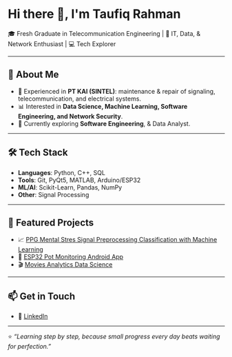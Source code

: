 # Hi there 👋, I'm Taufiq Rahman  

🎓 Fresh Graduate in Telecommunication Engineering | 📡 IT, Data, & Network Enthusiast | 💻 Tech Explorer  

---

## 🚀 About Me
- 🔧 Experienced in **PT KAI (SINTEL)**: maintenance & repair of signaling, telecommunication, and electrical systems.  
- 📊 Interested in **Data Science, Machine Learning, Software Engineering, and Network Security**.  
- 🌱 Currently exploring **Software Engineering**, & Data Analyst.  

---

## 🛠️ Tech Stack
- **Languages**: Python, C++, SQL  
- **Tools**: Git, PyQt5, MATLAB, Arduino/ESP32  
- **ML/AI**: Scikit-Learn, Pandas, NumPy  
- **Other**: Signal Processing  

---

## 📌 Featured Projects
- 📈 [PPG Mental Stres Signal Preprocessing Classification with Machine Learning](https://github.com/TaufiqRahman04/ppg-stress-preprocessing)
- 📱 [ESP32 Pot Monitoring Android App](https://github.com/TaufiqRahman04/esp32-pot-monitoring-android-app)  
- 🎬 [Movies Analytics Data Science](https://github.com/TaufiqRahman04/movies-analytics-data-science) 

---

## 📫 Get in Touch
- 💼 [LinkedIn](https://www.linkedin.com/in/taufiqrahman6)   
---

⭐ *“Learning step by step, because small progress every day beats waiting for perfection.”*
